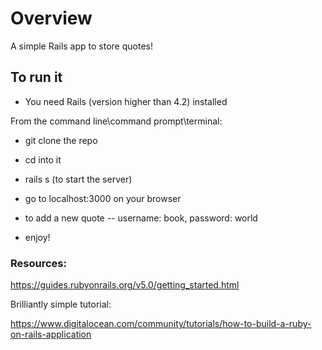 # Overview

A simple Rails app to store quotes!

## To run it

* You need Rails (version higher than 4.2) installed

From the command line\command prompt\terminal:

* git clone the repo

* cd into it

* rails s (to start the server)

* go to localhost:3000 on your browser

* to add a new quote -- username: book, password: world

* enjoy!

### Resources:

https://guides.rubyonrails.org/v5.0/getting_started.html

Brilliantly simple tutorial:

https://www.digitalocean.com/community/tutorials/how-to-build-a-ruby-on-rails-application